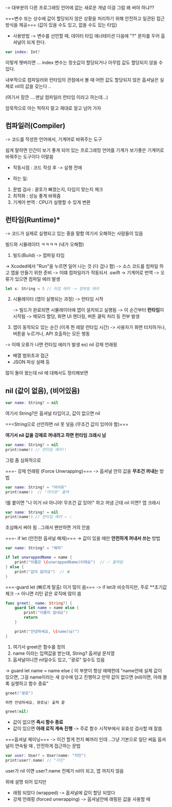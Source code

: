 -> 대부분의 다른 프로그래밍 언어에 없는 새로운 개념
이걸 그럼 왜 써야 하냐??

===변수 또는 상수에 값이 할당되지 않은 상황을 처리하기 위해 안전하고 일관된 접근 방식을 제공=== 
(값이 있을 수도 있고, 없을 수도 있는 타입)

* 사용방법
-> 변수를 선언할 때, 데이터 타입 애너테이션 다음에 "?" 문자를 두어 옵셔널이 되게 한다.

``` swift
var index: Int?
```

이렇게 헷버리면 ...
index 변수는 정숫값이 할당되거나 아무럽 값도 할당되지 않을 수 있다.

내부적으로 컴파일러와 런타임의 관점에서 볼 때 어떤 값도 할당되지 않은 옵셔널은 실제로 nil의 값을 갖는다 ..


(여기서 잠깐 ....맨날 컴파일러 런타임 이라고 하는데...)

암묵적으로 아는 척하지 말고 재대로 알고 넘어 가자

## 컴파일러(Compiler)
-> 코드를 작성한 언어에서, 기계어로 바꿔주는 도구

쉽게 말하면 인간이 보기 좋게 되어 있는 프로그레밍 언어를
기계가 보기좋은 기계어로 바꿔주는 도구이다 이말씀

- 작동시점 : 코드 작성 후 -> 실행 전에

- 하는 일:
1) 문법 검사 : 괄호가 빠졌는지, 타입이 맞는지 체크
2) 최적화 : 성능 좋게 바꿔줌
3) 기계어 번역 : CPU가 실행할 수 있게 변환



## 런타임(Runtime)*

-> 코드가 실제로 실행되고 있는 중을 말함
여기서 오해하는 사람들이 있음

빌드와  시뮬레이터 ㅋㅋㅋㅋ (내가 오해함)

1. 빌드(Build) -> 컴파일 타임
   
-> Xcoded에서 "Run"을 누르면 일어 나는 것 (다 겁나 함)
-> 소스 코드를 컴파일 하고 앱을 만들기 위한 준비
-> 이떄 컴파일러가 작동되서 .swift -> 기계어로 번역
-> 오류가 있으면 컴파일 에러 발생

``` swift
let x: String = 5 // 타입 에러 -> 컴파일 에러
```

2. 시뮬레이터 (앱이 실행되는 과정) -> 런타임 시작
   
   -> 빌드가 완료되면 시뮬레이터에 앱이 설치되고 실행됨
	-> 이 순간부터 **런타임**이 시작됨
	-> 메모리 할당, 화면 UI 렌더링, 버튼 클릭 처리 등 전부 발생

3. 앱이 동작되오 있는 순간 (이게 찐 레알 런타입 시간)
-> 사용자가 화면 터치하거나, 버튼을 누르거나, API 호출하는 모든 행동

-> 이때 오류가 나면 런타임 에러가 발생
ex) nil 강제 언래핑
- 배열 범위초과 접근
- JSON 파싱 실패 등




많이 돌아 왔는데 nil 에 대해서도 정리해보면



## nil (값이 없음), (비어있음)

``` swift
var name: String? = nil
```
여기서 String?은 옵셔널 타입이고, 값이 없으면 nil

===String으로 선언하면 nil 못 넣음 (무조건 값이 있어야 함)===

**여기서 nil 값을 강제로 꺼내려고 하면 런타임 크래시 남**

``` swift
var name: String? = nil
print(name!) // 런타임 에러!!
```

그럼 좀 심화적으로

===- 강제 언래핑 (Force Unwrapping)===
-> 옵셔널 안의 값을 **무조건 꺼내는** 방법

``` swift
var name: String? = "아이유"
print(name!)  // "아이유" 출력
```

!를 붙이면 "나 이거 nil 아니야! 무조건 값 있어!" 하고 꺼냄
근데 nil 이면? 앱 크래시

``` swift
var name: String? = nil
print(name!) // 런타임 에러 → 💥

```
조심해서 써야 됨 ..그래서 왠만하면 거의 안씀

===- if let (안전한 옵셔널 해제)===
-> 값이 있을 때만 **안전하게 꺼내서 쓰는** 방법
``` swift
var name: String? = "해피"

if let unwrappedName = name {
    print("이름은 \(unwrappedName)이에요")  // ✅ 출력됨
} else {
    print("값이 없어요")  // ❌
}
```

===-guard let (빠르게 탈출) 이거 많이 씀===
-> if let과 비슷하지만, 주로 **초기값 체크 -> 아니면 리턴 같은 로직에 많이 씀

``` swift
func greet(_ name: String?) {
    guard let name = name else {
        print("이름이 없네요")
        return
    }

    print("안녕하세요, \(name)님!")
}
```

1. 여기서 greet은 함수를 정의
2. name 이라는 입력값을 받는데, String? 옵셔널 문자열
3. 옵셔널이니깐 nil일수도 있고, ''광로" 일수도 있음

-> guard let name = name else {
이 부분이 항상 애매한데
"name안에 실제 값이 있으면, 그걸 name이라는 새 상수에 담고 진행하고 
만약 값이 없으면 (nil)이면, 아래 블록 실행하고 함수 종료"

``` swift
greet("광로")

하면 안녕하세요, 광로님! 출력 끝

greet(nil)


```


- 값이 없으면 **즉시 함수 종료**
- 값이 있으면 **아래 로직 계속 진행**
-> 주로 함수 시작부에서 유효성 검사할 때 잘씀


===옵셔널 체이닝===
-> 이건 할게 천지 삐까리 인데 ..그냥 기본으로 일단 써둠
옵셔널이 연속될 때 , 안전하게 접근하는 문법

``` swift
var user: User? = User(name: "지민")
print(user?.name) // "지민"
```

user가 nil 이면 user?.name 전체가 nil이 되고, 앱 꺼지지 않음


위에 설명 되어 있지만

- 래핑 되었다 (wrapped) 
-> 옵셔널에 값이 할당 되었다
- 강제 언래핑 (forced unwrapping)
-> 옵셔널안에 래핑된 값을 사용할 때